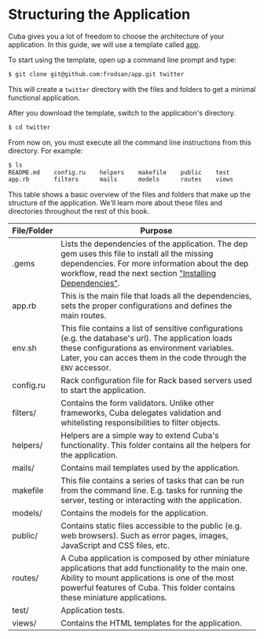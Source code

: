 Structuring the Application
===========================

Cuba gives you a lot of freedom to choose the architecture of your
application. In this guide, we will use a template called [app](https://github.com/frodsan/app).

To start using the template, open up a command line prompt and type:

```html
$ git clone git@github.com:frodsan/app.git twitter
```

This will create a `twitter` directory with the files and folders to get
a minimal functional application.

After you download the template, switch to the application's directory.

```html
$ cd twitter
```

From now on, you must execute all the command line instructions from this
directory. For example:

```html
$ ls
README.md    config.ru    helpers    makefile    public    test
app.rb       filters      mails      models      routes    views
```

This table shows a basic overview of the files and folders that make up
the structure of the application. We'll learn more about these files and
directories throughout the rest of this book.

| File/Folder | Purpose
|-------------|--------
| .gems       | Lists the dependencies of the application. The dep gem uses this file to install all the missing dependencies. For more information about the dep workflow, read the next section ["Installing Dependencies"](#comingsoon).
| app.rb      | This is the main file that loads all the dependencies, sets the proper configurations and defines the main routes.
| env.sh      | This file contains a list of sensitive configurations (e.g. the database's url). The application loads these configurations as environment variables. Later, you can acces them in the code through the `ENV` accessor.
| config.ru   | Rack configuration file for Rack based servers used to start the application.
| filters/    | Contains the form validators. Unlike other frameworks, Cuba delegates validation and whitelisting responsibilities to filter objects.
| helpers/    | Helpers are a simple way to extend Cuba's functionality. This folder contains all the helpers for the application.
| mails/      | Contains mail templates used by the application.
| makefile    | This file contains a series of tasks that can be run from the command line. E.g. tasks for running the server, testing or interacting with the application.
| models/     | Contains the models for the application.
| public/     | Contains static files accessible to the public (e.g. web browsers). Such as error pages, images, JavaScript and CSS files, etc.
| routes/     | A Cuba application is composed by other miniature applications that add functionality to the main one. Ability to mount applications is one of the most powerful features of Cuba. This folder contains these miniature applications.
| test/       | Application tests.
| views/      | Contains the HTML templates for the application.
